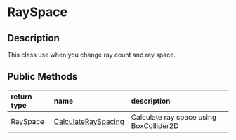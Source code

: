 # RaySpace

## Description

This class use when you change ray count and ray space.

## Public Methods

| return type | name | description |
| :--- | :--- | :--- |
| RaySpace | [CalculateRaySpacing](calculaterayspacing.md) | Calculate ray space using BoxCollider2D |

